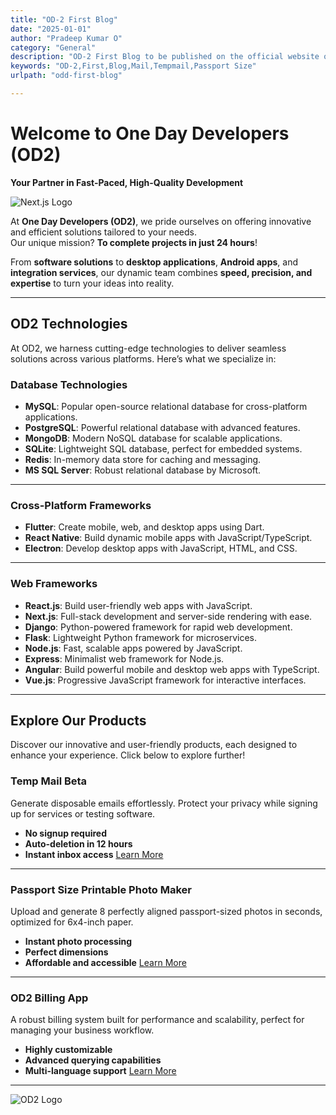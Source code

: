 ```yaml
---
title: "OD-2 First Blog"
date: "2025-01-01"
author: "Pradeep Kumar O"
category: "General"
description: "OD-2 First Blog to be published on the official website of the community and contributors"
keywords: "OD-2,First,Blog,Mail,Tempmail,Passport Size"
urlpath: "odd-first-blog" 

---
```


# Welcome to One Day Developers (OD2)

**Your Partner in Fast-Paced, High-Quality Development**

![Next.js Logo](/odd.png)

At **One Day Developers (OD2)**, we pride ourselves on offering innovative and efficient solutions tailored to your needs.  
Our unique mission? **To complete projects in just 24 hours**!

From **software solutions** to **desktop applications**, **Android apps**, and **integration services**, our dynamic team combines **speed, precision, and expertise** to turn your ideas into reality.

---

## OD2 Technologies

At OD2, we harness cutting-edge technologies to deliver seamless solutions across various platforms. Here’s what we specialize in:

### Database Technologies

- **MySQL**: Popular open-source relational database for cross-platform applications.
- **PostgreSQL**: Powerful relational database with advanced features.
- **MongoDB**: Modern NoSQL database for scalable applications.
- **SQLite**: Lightweight SQL database, perfect for embedded systems.
- **Redis**: In-memory data store for caching and messaging.
- **MS SQL Server**: Robust relational database by Microsoft.

---

### Cross-Platform Frameworks

- **Flutter**: Create mobile, web, and desktop apps using Dart.
- **React Native**: Build dynamic mobile apps with JavaScript/TypeScript.
- **Electron**: Develop desktop apps with JavaScript, HTML, and CSS.

---

### Web Frameworks

- **React.js**: Build user-friendly web apps with JavaScript.
- **Next.js**: Full-stack development and server-side rendering with ease.
- **Django**: Python-powered framework for rapid web development.
- **Flask**: Lightweight Python framework for microservices.
- **Node.js**: Fast, scalable apps powered by JavaScript.
- **Express**: Minimalist web framework for Node.js.
- **Angular**: Build powerful mobile and desktop web apps with TypeScript.
- **Vue.js**: Progressive JavaScript framework for interactive interfaces.

---

## Explore Our Products

Discover our innovative and user-friendly products, each designed to enhance your experience. Click below to explore further!

### Temp Mail Beta

Generate disposable emails effortlessly. Protect your privacy while signing up for services or testing software.

- **No signup required**
- **Auto-deletion in 12 hours**
- **Instant inbox access**
  [Learn More](/tmail)

---

### Passport Size Printable Photo Maker

Upload and generate 8 perfectly aligned passport-sized photos in seconds, optimized for 6x4-inch paper.

- **Instant photo processing**
- **Perfect dimensions**
- **Affordable and accessible**
  [Learn More](/photo)

---

### OD2 Billing App

A robust billing system built for performance and scalability, perfect for managing your business workflow.

- **Highly customizable**
- **Advanced querying capabilities**
- **Multi-language support**
  [Learn More](/products)

---

![OD2 Logo](/odd.png)
